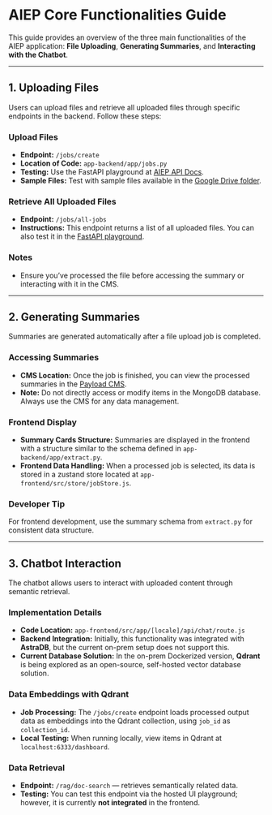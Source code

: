 # AIEP Core Functionalities Guide

This guide provides an overview of the three main functionalities of the AIEP application: **File Uploading**, **Generating Summaries**, and **Interacting with the Chatbot**.

---

## 1. Uploading Files

Users can upload files and retrieve all uploaded files through specific endpoints in the backend. Follow these steps:

### Upload Files
- **Endpoint:** `/jobs/create`
- **Location of Code:** `app-backend/app/jobs.py`
- **Testing:** Use the FastAPI playground at [AIEP API Docs](https://a-iep.org/api/docs#/).
- **Sample Files:** Test with sample files available in the [Google Drive folder](https://drive.google.com/drive/folders/1jdZ8Oj8ouW7FS5_jrzAD8rGQNnT6voq9?usp=drive_link).

### Retrieve All Uploaded Files
- **Endpoint:** `/jobs/all-jobs`
- **Instructions:** This endpoint returns a list of all uploaded files. You can also test it in the [FastAPI playground](https://a-iep.org/api/docs#/).

### Notes
- Ensure you’ve processed the file before accessing the summary or interacting with it in the CMS.

---

## 2. Generating Summaries

Summaries are generated automatically after a file upload job is completed.

### Accessing Summaries
- **CMS Location:** Once the job is finished, you can view the processed summaries in the [Payload CMS](https://a-iep.org/cms/admin/collections/jobs?limit=10).
- **Note:** Do not directly access or modify items in the MongoDB database. Always use the CMS for any data management.

### Frontend Display
- **Summary Cards Structure:** Summaries are displayed in the frontend with a structure similar to the schema defined in `app-backend/app/extract.py`.
- **Frontend Data Handling:** When a processed job is selected, its data is stored in a zustand store located at `app-frontend/src/store/jobStore.js`.

### Developer Tip
For frontend development, use the summary schema from `extract.py` for consistent data structure.

---

## 3. Chatbot Interaction

The chatbot allows users to interact with uploaded content through semantic retrieval.

### Implementation Details
- **Code Location:** `app-frontend/src/app/[locale]/api/chat/route.js`
- **Backend Integration:** Initially, this functionality was integrated with **AstraDB**, but the current on-prem setup does not support this.
- **Current Database Solution:** In the on-prem Dockerized version, **Qdrant** is being explored as an open-source, self-hosted vector database solution.

### Data Embeddings with Qdrant
- **Job Processing:** The `/jobs/create` endpoint loads processed output data as embeddings into the Qdrant collection, using `job_id` as `collection_id`.
- **Local Testing:** When running locally, view items in Qdrant at `localhost:6333/dashboard`.

### Data Retrieval
- **Endpoint:** `/rag/doc-search` — retrieves semantically related data.
- **Testing:** You can test this endpoint via the hosted UI playground; however, it is currently **not integrated** in the frontend.
